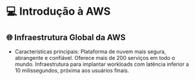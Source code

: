 # 💻 Introdução à AWS 
## 🌐 Infraestrutura Global da AWS
- Características principais:
Plataforma de nuvem mais segura, abrangente e confiável.
Oferece mais de 200 serviços em todo o mundo.
Infraestrutura para implantar workloads com latência inferior a 10 milissegundos, próxima aos usuários finais.



